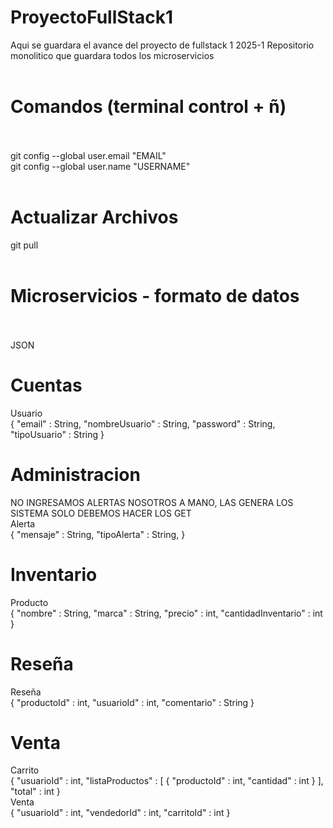 
# ProyectoFullStack1
Aqui se guardara el avance del proyecto de fullstack 1 2025-1
Repositorio monolitico que guardara todos los microservicios<br><br>
# Comandos (terminal control + ñ)<br><br>
git config --global user.email "EMAIL"<br>
git config --global user.name "USERNAME"<br><br>

# Actualizar Archivos<br>
git pull<br><br>
# Microservicios - formato de datos<br><br>
JSON<br>

# Cuentas<br>
Usuario<br>
{
    "email" : String,
    "nombreUsuario" : String,
    "password" : String,
    "tipoUsuario" : String
}<br>
# Administracion<br>
NO INGRESAMOS ALERTAS NOSOTROS A MANO, LAS GENERA LOS SISTEMA SOLO DEBEMOS HACER LOS GET<br>
Alerta<br>
{
    "mensaje" : String,
    "tipoAlerta" : String,
}<br>
# Inventario<br>
Producto<br>
{
    "nombre" : String,
    "marca" : String,
    "precio" : int,
    "cantidadInventario" : int
}<br>
# Reseña<br>
Reseña<br>
{
    "productoId" : int,
    "usuarioId" : int,
    "comentario" : String
}<br>
# Venta<br>
Carrito<br>
{
    "usuarioId" : int,
    "listaProductos" : [
        {
        "productoId" : int,
        "cantidad" : int
        }
        ],
    "total" : int
}<br>
Venta<br>
{
    "usuarioId" : int,
    "vendedorId" : int,
    "carritoId" : int
}